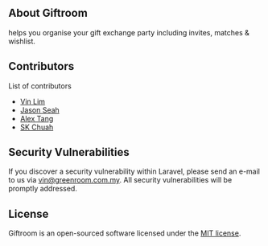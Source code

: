 ## About Giftroom

helps you organise your gift exchange party including invites, matches & wishlist.

## Contributors

List of contributors
- [Vin Lim](https://github.com/vinlim)
- [Jason Seah](https://github.com/Jasonseah)
- [Alex Tang](https://github.com/AlexTang0620)
- [SK Chuah](https://github.com/AhKiat)


## Security Vulnerabilities

If you discover a security vulnerability within Laravel, please send an e-mail to us via [vin@greenroom.com.my](mailto:vin@greenroom.com.my). All security vulnerabilities will be promptly addressed.

## License

Giftroom is an open-sourced software licensed under the [MIT license](http://opensource.org/licenses/MIT).
